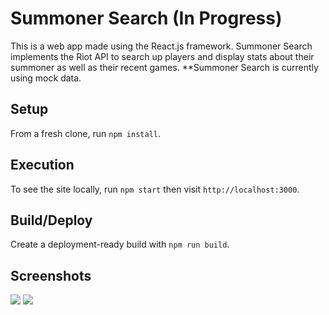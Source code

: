 # Summoner Search (In Progress)

This is a web app made using the React.js framework. Summoner Search implements the Riot API to search up players and display stats about their summoner as well as their recent games. 
**Summoner Search is currently using mock data.

## Setup

From a fresh clone, run `npm install`.

## Execution

To see the site locally, run `npm start` then visit `http://localhost:3000`.


## Build/Deploy

Create a deployment-ready build with `npm run build`.

## Screenshots

![](https://github.com/rlaw2021/summoner_search_react/blob/master/Summoner%20Search%20SC1.png)
![](https://github.com/rlaw2021/summoner_search_react/blob/master/Summoner%20Search%20SC2.png)


